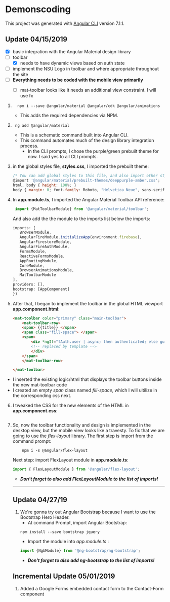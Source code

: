 # Demonscoding

This project was generated with [Angular CLI](https://github.com/angular/angular-cli) version 7.1.1.

## Update 04/15/2019

 - [x] basic integration with the Angular Material design library 
  - [ ] toolbar
    - [x] needs to have dynamic views based on auth state
 - [ ] implement the NSU Logo in toolbar and where appropriate throughout the site
 - [ ] **Everything needs to be coded with the mobile view primarily**
    - [ ] mat-toolbar looks like it needs an additional view constraint. I will use fx


1. ```
     npm i --save @angular/material @angular/cdk @angular/animations
    ```
    * This adds the required dependencies via NPM.

2. ```
    ng add @angular/material
    ```
    * This is a schematic command built into Angular CLI. 
    * This command automates much of the design library integration process.
        * In the CLI prompts, I chose the purple/green prebuilt theme for now. I said yes to all CLI prompts.

3. in the global styles file, **styles.css**, I imported the prebuilt theme:
    ```javascript
    /* You can add global styles to this file, and also import other style files */
    @import '@angular/material/prebuilt-themes/deeppurple-amber.css';
    html, body { height: 100%; }
    body { margin: 0; font-family: Roboto, "Helvetica Neue", sans-serif; }
    ```

4. In **app.module.ts**, I imported the Angular Material Toolbar API reference:
     ```javascript
      import {MatToolbarModule} from '@angular/material/toolbar';
     ```
     And also add the the module to the imports list below the imports:
     ```javascript
    imports: [
        BrowserModule,
        AngularFireModule.initializeApp(environment.firebase),
        AngularFirestoreModule,
        AngularFireAuthModule,
        FormsModule,
        ReactiveFormsModule,
        AppRoutingModule,
        CoreModule,
        BrowserAnimationsModule,
        MatToolbarModule
    ],
    providers: [],
    bootstrap: [AppComponent]
    })
     ```

5. After that, I began to implement the toolbar in the global HTML viewport **app.component.html**:
    ```HTML
    <mat-toolbar color="primary" class="main-toolbar">
        <mat-toolbar-row>
        <span> {{title}} </span>
        <span class="fill-space"> </span>
        <span>
            <div *ngIf="fAuth.user | async; then authenticated; else guest">
            <!-- replaced by template -->
            </div>
        </span>
        </mat-toolbar-row>

    </mat-toolbar>
    ```
 * I inserted the existing logic/html that displays the toolbar buttons inside the new mat-toolbar code
 * I created an empty *span* class named *fill-space*, which I will uitilize in the corresponding css next.

6. I tweaked the CSS for the new elements of the HTML in **app.component.css**:
    ```css

    ```

7. So, now the toolbar functionality and design is implemented in the desktop view, but the mobile view looks like a travesty. To fix that we are going to use the *flex-layout* library. The first step is import from the command prompt:
    ```
        npm i -s @angular/flex-layout 
    ```
    Next step: import FlexLayout module in **app.module.ts**:
    ```javascript
    import { FlexLayoutModule } from '@angular/flex-layout';
    ```
    * ***Don't forget to also add FlexLayoutModule to the list of imports!***

    --------------------------------
   ## Update 04/27/19
    1.  We're gonna try out Angular Bootstrap because I want to use the Bootstrap Hero Header.
        * At command Prompt, import Angular Bootstrap:
        ```
        npm install --save bootstrap jquery
        ```
        * Import the module into *app.module.ts* :
        ```javascript
        import {NgbModule} from '@ng-bootstrap/ng-bootstrap';
        ```
        * ***Don't forget to also add ng-bootstrap to the list of imports!***
    
    ## Incremental Update 05/01/2019
    1. Added a Google Forms embedded contact form to the Contact-Form component
    
    
    


    
